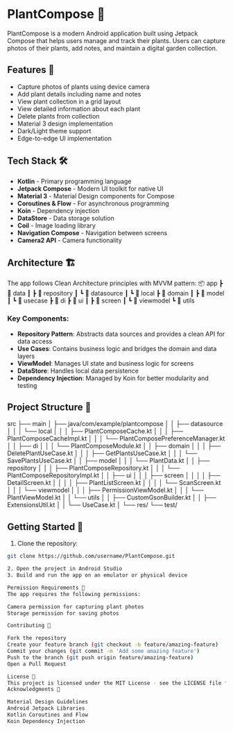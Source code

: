 # PlantCompose 🌿

PlantCompose is a modern Android application built using Jetpack Compose that helps users manage and track their plants. Users can capture photos of their plants, add notes, and maintain a digital garden collection.

## Features 🌟

- Capture photos of plants using device camera
- Add plant details including name and notes
- View plant collection in a grid layout
- View detailed information about each plant
- Delete plants from collection
- Material 3 design implementation
- Dark/Light theme support
- Edge-to-edge UI implementation

## Tech Stack 🛠️

- **Kotlin** - Primary programming language
- **Jetpack Compose** - Modern UI toolkit for native UI
- **Material 3** - Material Design components for Compose
- **Coroutines & Flow** - For asynchronous programming
- **Koin** - Dependency injection
- **DataStore** - Data storage solution
- **Coil** - Image loading library
- **Navigation Compose** - Navigation between screens
- **Camera2 API** - Camera functionality

## Architecture 🏗️

The app follows Clean Architecture principles with MVVM pattern:
📦 app
┣ 📂 data
┃ ┣ 📂 repository
┃ ┗ 📂 datasource
┃   ┗ 📂 local
┣ 📂 domain
┃ ┣ 📂 model
┃ ┗ 📂 usecase
┣ 📂 di
┣ 📂 ui
┃ ┣ 📂 screen
┃ ┗ 📂 viewmodel
┗ 📂 utils

### Key Components:

- **Repository Pattern**: Abstracts data sources and provides a clean API for data access
- **Use Cases**: Contains business logic and bridges the domain and data layers
- **ViewModel**: Manages UI state and business logic for screens
- **DataStore**: Handles local data persistence
- **Dependency Injection**: Managed by Koin for better modularity and testing

## Project Structure 📁
src
├── main
│   ├── java/com/example/plantcompose
│   │   ├── datasource
│   │   │   └── local
│   │   │       ├── PlantComposeCache.kt
│   │   │       ├── PlantComposeCacheImpl.kt
│   │   │       └── PlantComposePreferenceManager.kt
│   │   ├── di
│   │   │   └── PlantComposeModule.kt
│   │   ├── domain
│   │   │   ├── DeletePlantUseCase.kt
│   │   │   ├── GetPlantsUseCase.kt
│   │   │   └── SavePlantsUseCase.kt
│   │   ├── model
│   │   │   └── PlantData.kt
│   │   ├── repository
│   │   │   ├── PlantComposeRepository.kt
│   │   │   └── PlantComposeRepositoryImpl.kt
│   │   ├── ui
│   │   │   ├── screen
│   │   │   │   ├── DetailScreen.kt
│   │   │   │   ├── PlantListScreen.kt
│   │   │   │   └── ScanScreen.kt
│   │   │   └── viewmodel
│   │   │       ├── PermissionViewModel.kt
│   │   │       └── PlantViewModel.kt
│   │   └── utils
│   │       ├── CustomGsonBuilder.kt
│   │       ├── ExtensionsUtil.kt
│   │       └── UseCase.kt
│   └── res/
└── test/

## Getting Started 🚀

1. Clone the repository:
```bash
git clone https://github.com/username/PlantCompose.git

2. Open the project in Android Studio
3. Build and run the app on an emulator or physical device

Permission Requirements 📱
The app requires the following permissions:

Camera permission for capturing plant photos
Storage permission for saving photos

Contributing 🤝

Fork the repository
Create your feature branch (git checkout -b feature/amazing-feature)
Commit your changes (git commit -m 'Add some amazing feature')
Push to the branch (git push origin feature/amazing-feature)
Open a Pull Request

License 📄
This project is licensed under the MIT License - see the LICENSE file for details.
Acknowledgments 🙏

Material Design Guidelines
Android Jetpack Libraries
Kotlin Coroutines and Flow
Koin Dependency Injection
